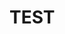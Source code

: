 <script setup>import {Button} from "../../lib/main";
const MyButton = Button
</script>

# TEST

<MyButton label="Default Button"/>
